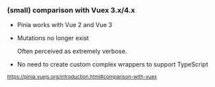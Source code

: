 ### (small) comparison with Vuex 3.x/4.x


- Pinia works with Vue 2 and Vue 3

- Mutations no longer exist

    Often perceived as extremely verbose.

- No need to create custom complex wrappers to support TypeScript

<small>https://pinia.vuejs.org/introduction.html#comparison-with-vuex</small>

<aside class="notes">
</aside>
